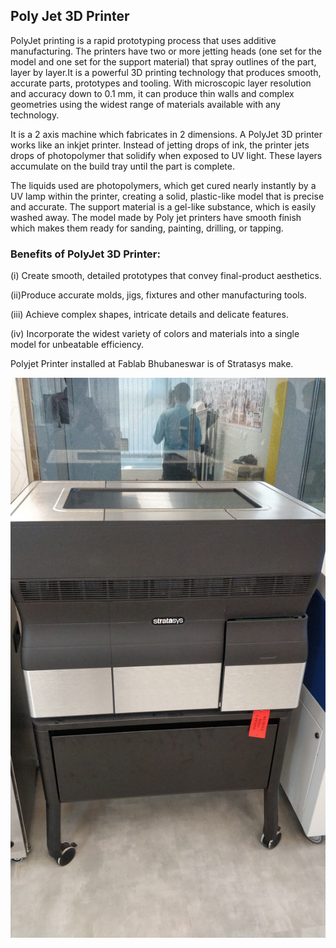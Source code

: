 ## Poly Jet 3D Printer

PolyJet printing is a rapid prototyping process that uses additive manufacturing. The printers have two or more jetting heads (one set for the model and one set for the support material) that spray outlines of the part, layer by layer.It is a powerful 3D printing technology that produces smooth, accurate parts, prototypes and tooling. With microscopic layer resolution and accuracy down to 0.1 mm, it can produce thin walls and complex geometries using the widest range of materials available with any technology.

It is a 2 axis machine which fabricates in 2 dimensions. A PolyJet 3D printer works like an inkjet printer. Instead of jetting drops of ink, the printer jets drops of photopolymer that solidify when exposed to UV light. These layers accumulate on the build tray until the part is complete.

The liquids used are photopolymers, which get cured nearly instantly by a UV lamp within the printer, creating a solid, plastic-like model that is precise and accurate. The support material is a gel-like substance, which is easily washed away.
The model made by Poly jet printers have smooth finish which makes them  ready for sanding, painting, drilling, or tapping.

### Benefits of PolyJet 3D      Printer:

  (i) Create smooth, detailed prototypes that convey final-product aesthetics.

  (ii)Produce accurate molds, jigs, fixtures and other manufacturing tools.

  (iii) Achieve complex shapes, intricate details and delicate features.

  (iv) Incorporate the widest variety of colors and materials into a single model for unbeatable efficiency.

  Polyjet Printer installed at Fablab Bhubaneswar is of Stratasys make.

  ![Polyjet 3D Printer](img/polyjet3dprinter.jpg "Polyjet 3D Printer")